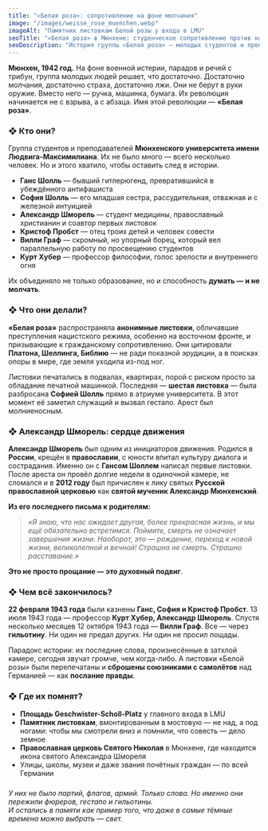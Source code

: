 ```yaml
---
title: "«Белая роза»: сопротивление на фоне молчания"
image: "/images/weisse_rose_muenchen.webp"
imageAlt: "Памятник листовкам Белой розы у входа в LMU"
seoTitle: "«Белая роза» в Мюнхене: студенческое сопротивление против нацизма"
seoDescription: "История группы «Белая роза» — молодых студентов и преподавателей, которые боролись с нацизмом с помощью листовок. Узнайте, кто они были, что сделали и почему их подвиг помнят до сих пор."
---
```


**Мюнхен, 1942 год.** На фоне военной истерии, парадов и речей с трибун, группа молодых людей решает, что достаточно. Достаточно молчания, достаточно страха, достаточно лжи. Они не берут в руки оружие. Вместо него — ручка, машинка, бумага. Их революция начинается не с взрыва, а с абзаца. Имя этой революции — **«Белая роза»**.

### ❖ Кто они?

Группа студентов и преподавателей **Мюнхенского университета имени Людвига-Максимилиана**. Их не было много — всего несколько человек. Но и этого хватило, чтобы оставить след в истории.

- **Ганс Шолль** — бывший гитлерюгенд, превратившийся в убеждённого антифашиста  
- **София Шолль** — его младшая сестра, рассудительная, отважная и с железной интуицией  
- **Александр Шморель** — студент медицины, православный христианин и соавтор первых листовок  
- **Кристоф Пробст** — отец троих детей и человек совести  
- **Вилли Граф** — скромный, но упорный борец, который вел параллельную работу по просвещению студентов  
- **Курт Хубер** — профессор философии, голос зрелости и внутреннего огня

Их объединяло не только образование, но и способность **думать — и не молчать**.

### ❖ Что они делали?

**«Белая роза»** распространяла **анонимные листовки**, обличавшие преступления нацистского режима, особенно на восточном фронте, и призывающие к гражданскому сопротивлению. Они цитировали **Платона, Шеллинга, Библию** — не ради показной эрудиции, а в поисках опоры в мире, где земля уходила из-под ног.

Листовки печатались в подвалах, квартирах, порой с риском просто за обладание печатной машинкой. Последняя — **шестая листовка** — была разбросана **Софией Шолль** прямо в атриуме университета. В этот момент её заметил служащий и вызвал гестапо. Арест был молниеносным.

### ❖ Александр Шморель: сердце движения

**Александр Шморель** был одним из инициаторов движения. Родился в **России**, крещён в **православии**, с юности впитал культуру диалога и сострадания. Именно он с **Гансом Шоллем** написал первые листовки. После ареста он провёл долгие недели в одиночной камере, не сломался и в **2012 году** был причислен к лику святых **Русской православной церковью** как **святой мученик Александр Мюнхенский**.

**Из его последнего письма к родителям:**

> _«Я знаю, что нас ожидает другая, более прекрасная жизнь, и мы ещё обязательно встретимся. Поймите, смерть не означает завершения жизни. Наоборот, это — рождение, переход к новой жизни, великолепной и вечной! Страшна не смерть. Страшно расставание.»_

**Это не просто прощание — это духовный подвиг**.

### ❖ Чем всё закончилось?

**22 февраля 1943 года** были казнены **Ганс, София и Кристоф Пробст**. 13 июля 1943 года — профессор **Курт Хубер, Александр Шморель**. Спустя несколько месяцев 12 октября 1943 года — **Вилли Граф**. Все — через **гильотину**. Ни один не предал других. Ни один не просил пощады.

Парадокс истории: их последние слова, произнесённые в затхлой камере, сегодня звучат громче, чем когда-либо. А листовки «Белой розы» были перепечатаны и **сброшены союзниками с самолётов** над Германией — как **послание правды**.

### ❖ Где их помнят?

- **Площадь Geschwister-Scholl-Platz** у главного входа в LMU  
- **Памятник листовкам**, вмонтированным в мостовую — не над, а под ногами: чтобы мы смотрели вниз и помнили, что совесть — дело земное  
- **Православная церковь Святого Николая** в Мюнхене, где находится икона святого Александра Шмореля  
- Улицы, школы, музеи и даже звания почётных граждан — по всей Германии

###

_У них не было партий, флагов, армий. Только слова. Но именно они пережили фюреров, гестапо и гильотины.  
И остались в памяти как пример того, что даже в самые тёмные времена можно выбрать — свет._
